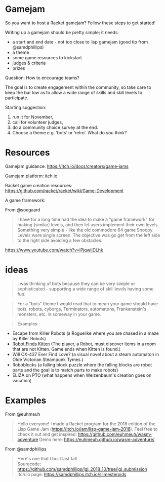 # Gamejam

So you want to host a Racket gamejam? Follow these steps to get started!

Writing up a gamejam should be pretty simple; it needs:
* a start and end date - not too close to lisp gamejam (good tip from @samdphillips)
* a theme
* some game resources to kickstart
* judges & criteria
* prizes

Question: How to encourage teams?

The goal is to create engagement within the community, so take care to keep the bar low as to allow a wide range of skills and skill levels to participate.

Starting suggestion:
1. run it for November, 
2. call for volunteer judges, 
3. do a community choice survey at the end. 
4. Choose a theme e.g. ‘bots’ or ‘retro’. What do you think?

# Resources

Gamejam guidance: <https://itch.io/docs/creators/game-jams>

Gamejam platform: itch.io

Racket game creation resources: <https://github.com/racket/racket/wiki/Game-Development>

A game framework: 

From @soegaard

> I have for a long time had the idea to make a "game framework" for making (similar) levels, and then let users implement their own levels.
> Something very simple - like the old commodore 64 game Snoopy.
Levels were single screen. The objective was go get from the left side to the right side
avoiding a few obstacles.

<https://www.youtube.com/watch?v=lPjqwIjDLhk>


# ideas 

> I was thinking of bots because they can be very simple or sophisticated - supporting a wide range of skill levels having some fun.

> For a "bots" theme I would read that to mean your game should have bots, robots, cyborgs, Terminators, automatons, Frankenstein's monsters, etc. in someway in your game. 

> Examples:
- Escape from Killer Robots (a Roguelike where you are chased in a maze by Killer Robots)
- [Robot Finds Kitten](http://robotfindskitten.org/) (The player, a Robot, must discover items in a room that are not Kitten.  Game ends when Kitten is found.)
- Will CX-437 Ever Find Love? (a visual novel about a steam automaton in Olde Victorian Steampunk Tymes.)
- Roboblocks (a falling block puzzle where the falling blocks are robot parts and the goal is to match parts to make robots)
- ELIZA on PTO (what happens when Weizenbaum's creation goes on vacation)

# Examples

From @euhmeuh

> Hello everyone! I made a Racket program for the 2018 edition of the Lisp Game Jam (https://itch.io/jam/lisp-game-jam-2018).
Feel free to check it out and get inspired: https://github.com/euhmeuh/wasm-adventure
Demo here: https://euhmeuh.github.io/wasm-adventure/

From @samdphillips

> Here's one that I built last fall.  
> Sourecode: https://github.com/samdphillips/lgj_2018_10/tree/lgj_submission
> Itch.io page: https://samdphillips.itch.io/slimesteroids
